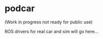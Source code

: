 # podcar

(Work in progress not ready for public use)

ROS drivers for real car and sim will go here...

